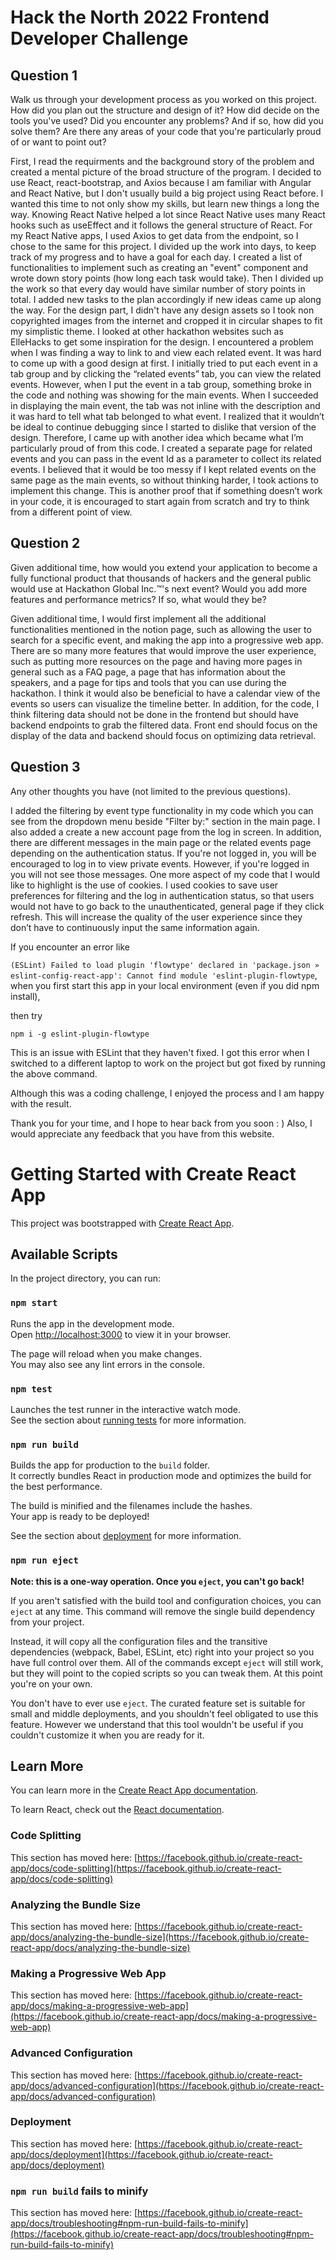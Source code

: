 # Hack the North 2022 Frontend Developer Challenge

## Question 1

Walk us through your development process as you worked on this project. How did you plan out the structure and design of it? How did decide on the tools you've used? Did you encounter any problems? And if so, how did you solve them? Are there any areas of your code that you're particularly proud of or want to point out?

First, I read the requirments and the background story of the problem and created a mental picture of the broad structure of the program. I decided to use React, react-bootstrap, and Axios because I am familiar with Angular and React Native, but I don't usually build a big project using React before. I wanted this time to not only show my skills, but learn new things a long the way. Knowing React Native helped a lot since React Native uses many React hooks such as useEffect and it follows the general structure of React. For my React Native apps, I used Axios to get data from the endpoint, so I chose to the same for this project. I divided up the work into days, to keep track of my progress and to have a goal for each day. I created a list of functionalities to implement such as creating an "event" component and wrote down story points (how long each task would take). Then I divided up the work so that every day would have similar number of story points in total. I added new tasks to the plan accordingly if new ideas came up along the way. For the design part, I didn't have any design assets so I took non copyrighted images from the internet and cropped it in circular shapes to fit my simplistic theme. I looked at other hackathon websites such as ElleHacks to get some inspiration for the design. I encountered a problem when I was finding a way to link to and view each related event. It was hard to come up with a good design at first. I initially tried to put each event in a tab group and by clicking the “related events” tab, you can view the related events. However, when I put the event in a tab group, something broke in the code and nothing was showing for the main events. When I succeeded in displaying the main event, the tab was not inline with the description and it was hard to tell what tab belonged to what event. I realized that it wouldn’t be ideal to continue debugging since I started to dislike that version of the design. Therefore, I came up with another idea which became what I’m particularly proud of from this code. I created a separate page for related events and you can pass in the event Id as a parameter to collect its related events. I believed that it would be too messy if I kept related events on the same page as the main events, so without thinking harder, I took actions to implement this change. This is another proof that if something doesn’t work in your code, it is encouraged to start again from scratch and try to think from a different point of view.  


## Question 2
Given additional time, how would you extend your application to become a fully functional product that thousands of hackers and the general public would use at Hackathon Global Inc.™'s next event? Would you add more features and performance metrics? If so, what would they be?

Given additional time, I would first implement all the additional functionalities mentioned in the notion page, such as allowing the user to search for a specific event, and making the app into a progressive web app. There are so many more features that would improve the user experience, such as putting more resources on the page and having more pages in general such as a FAQ page, a page that has information about the speakers, and a page for tips and tools that you can use during the hackathon. I think it would also be beneficial to have a calendar view of the events so users can visualize the timeline better. In addition, for the code, I think filtering data should not be done in the frontend but should have backend endpoints to grab the filtered data. Front end should focus on the display of the data and backend should focus on optimizing data retrieval. 

## Question 3
Any other thoughts you have (not limited to the previous questions).

I added the filtering by event type functionality in my code which you can see from the dropdown menu beside "Filter by:" section in the main page. 
I also added a create a new account page from the log in screen.
In addition, there are different messages in the main page or the related events page depending on the authentication status. If you're not logged in, you will be encouraged to log in to view private events. However, if you're logged in you will not see those messages. 
One more aspect of my code that I would like to highlight is the use of cookies. I used cookies to save user preferences for filtering and the log in authentication status, so that users would not have to go back to the unauthenticated, general page if they click refresh. This will increase the quality of the user experience since they don’t have to continuously input the same information again. 

If you encounter an error like

```(ESLint) Failed to load plugin 'flowtype' declared in 'package.json » eslint-config-react-app': Cannot find module 'eslint-plugin-flowtype```, when you first start this app in your local environment (even if you did npm install),

then try

```npm i -g eslint-plugin-flowtype```

This is an issue with ESLint that they haven't fixed. I got this error when I switched to a different laptop to work on the project but got fixed by running the above command. 

Although this was a coding challenge, I enjoyed the process and I am happy with the result.

Thank you for your time, and I hope to hear back from you soon : ) Also, I would appreciate any feedback that you have from this website. 

# Getting Started with Create React App

This project was bootstrapped with [Create React App](https://github.com/facebook/create-react-app).

## Available Scripts

In the project directory, you can run:

### `npm start`

Runs the app in the development mode.\
Open [http://localhost:3000](http://localhost:3000) to view it in your browser.

The page will reload when you make changes.\
You may also see any lint errors in the console.

### `npm test`

Launches the test runner in the interactive watch mode.\
See the section about [running tests](https://facebook.github.io/create-react-app/docs/running-tests) for more information.

### `npm run build`

Builds the app for production to the `build` folder.\
It correctly bundles React in production mode and optimizes the build for the best performance.

The build is minified and the filenames include the hashes.\
Your app is ready to be deployed!

See the section about [deployment](https://facebook.github.io/create-react-app/docs/deployment) for more information.

### `npm run eject`

**Note: this is a one-way operation. Once you `eject`, you can't go back!**

If you aren't satisfied with the build tool and configuration choices, you can `eject` at any time. This command will remove the single build dependency from your project.

Instead, it will copy all the configuration files and the transitive dependencies (webpack, Babel, ESLint, etc) right into your project so you have full control over them. All of the commands except `eject` will still work, but they will point to the copied scripts so you can tweak them. At this point you're on your own.

You don't have to ever use `eject`. The curated feature set is suitable for small and middle deployments, and you shouldn't feel obligated to use this feature. However we understand that this tool wouldn't be useful if you couldn't customize it when you are ready for it.

## Learn More

You can learn more in the [Create React App documentation](https://facebook.github.io/create-react-app/docs/getting-started).

To learn React, check out the [React documentation](https://reactjs.org/).

### Code Splitting

This section has moved here: [https://facebook.github.io/create-react-app/docs/code-splitting](https://facebook.github.io/create-react-app/docs/code-splitting)

### Analyzing the Bundle Size

This section has moved here: [https://facebook.github.io/create-react-app/docs/analyzing-the-bundle-size](https://facebook.github.io/create-react-app/docs/analyzing-the-bundle-size)

### Making a Progressive Web App

This section has moved here: [https://facebook.github.io/create-react-app/docs/making-a-progressive-web-app](https://facebook.github.io/create-react-app/docs/making-a-progressive-web-app)

### Advanced Configuration

This section has moved here: [https://facebook.github.io/create-react-app/docs/advanced-configuration](https://facebook.github.io/create-react-app/docs/advanced-configuration)

### Deployment

This section has moved here: [https://facebook.github.io/create-react-app/docs/deployment](https://facebook.github.io/create-react-app/docs/deployment)

### `npm run build` fails to minify

This section has moved here: [https://facebook.github.io/create-react-app/docs/troubleshooting#npm-run-build-fails-to-minify](https://facebook.github.io/create-react-app/docs/troubleshooting#npm-run-build-fails-to-minify)
